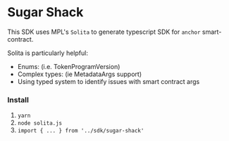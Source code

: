 # Sugar Shack

This SDK uses MPL's `Solita` to generate typescript SDK for `anchor` smart-contract.

Solita is particularly helpful:
- Enums: (i.e. TokenProgramVersion)
- Complex types: (ie MetadataArgs support)
- Using typed system to identify issues with smart contract args

### Install

1. `yarn`
2. `node solita.js`
3. `import { ... } from '../sdk/sugar-shack'` 

